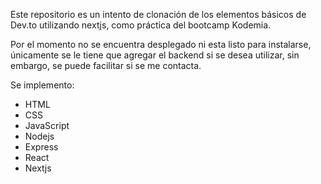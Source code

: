 Este repositorio es un intento de clonación de los elementos básicos de Dev.to utilizando nextjs, como práctica del bootcamp Kodemia.

Por el momento no se encuentra desplegado ni esta listo para instalarse, únicamente se le tiene que agregar el backend si se desea utilizar, sin embargo, se puede facilitar si se me contacta.

Se implemento:

- HTML
- CSS
- JavaScript
- Nodejs
- Express
- React
- Nextjs
